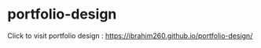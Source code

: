 # portfolio-design

Click to visit portfolio design : https://ibrahim260.github.io/portfolio-design/
